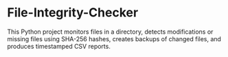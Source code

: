 # File-Integrity-Checker
This Python project monitors files in a directory, detects modifications or missing files using SHA-256 hashes, creates backups of changed files, and produces timestamped CSV reports.
